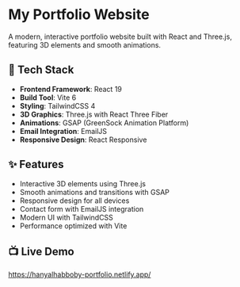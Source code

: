 # My Portfolio Website

A modern, interactive portfolio website built with React and Three.js, featuring 3D elements and smooth animations.

## 🚀 Tech Stack

- **Frontend Framework**: React 19
- **Build Tool**: Vite 6
- **Styling**: TailwindCSS 4
- **3D Graphics**: Three.js with React Three Fiber
- **Animations**: GSAP (GreenSock Animation Platform)
- **Email Integration**: EmailJS
- **Responsive Design**: React Responsive

## ✨ Features

- Interactive 3D elements using Three.js
- Smooth animations and transitions with GSAP
- Responsive design for all devices
- Contact form with EmailJS integration
- Modern UI with TailwindCSS
- Performance optimized with Vite

## 📺 Live Demo 

https://hanyalhabboby-portfolio.netlify.app/
